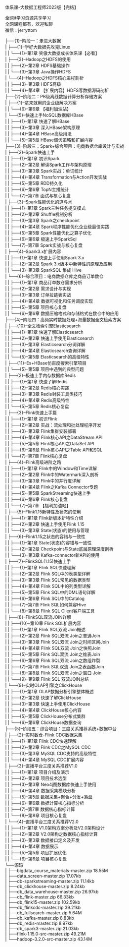 体系课-大数据工程师2023版【完结】

全网it学习资源共享学习<br>全网课程都有，欢迎私聊<br>微信：jerryttom<br>

├──{1}–阶段一：走进大数据<br> | ├──{1}–学好大数据先攻克Linux<br> | | └──{1}–第1章 笑傲大数据成长体系课【必看】<br> | ├──{3}–Hadoop之HDFS的使用<br> | | ├──{2}–第2章 HDFS基础操作<br> | | └──{3}–第3章 Java操作HDFS<br> | └──{4}–Hadoop之HDFS核心进程剖析<br> | | ├──{3}–第3章 HDFS高级<br> | | └──{4}–第4章 【扩展内容】HDFS写数据源码剖析<br> ├──{2}–阶段二：PB级离线数据计算分析存储方案<br> | ├──{1}–拿来就用的企业级解决方案<br> | | └──{6}–第6章 【福利加油站】<br> | └──{5}–快速上手NoSQL数据库HBase<br> | | ├──{1}–第1章 快速了解HBase<br> | | ├──{3}–第3章 深入HBase架构原理<br> | | ├──{4}–第4章 HBase高级用法<br> | | └──{5}–第5章 HBase调优策略和扩展内容<br> ├──{3}–阶段三：Spark+综合项目：电商数据仓库设计与实战<br> | ├──{2}–Spark快速上手<br> | | ├──{1}–第1章 初识Spark<br> | | ├──{2}–第2章 解读Spark工作与架构原理<br> | | ├──{3}–第3章 Spark实战：单词统计<br> | | ├──{4}–第4章 Transformation与Action开发实战<br> | | ├──{5}–第5章 RDD持久化<br> | | ├──{6}–第6章 TopN主播统计<br> | | └──{7}–第7章 面试与核心复盘<br> | ├──{3}–Spark性能优化的道与术<br> | | ├──{1}–第1章 Spark三种任务提交模式<br> | | ├──{2}–第2章 Shuffle机制分析<br> | | ├──{3}–第3章 Spark之checkpoint<br> | | ├──{4}–第4章 Spark程序性能优化企业级最佳实践<br> | | ├──{5}–第5章 Spark性能优化之算子优化<br> | | ├──{6}–第6章 极速上手SparkSql<br> | | └──{7}–第7章 Spark实战与核心复盘<br> | ├──{4}–Spark3.x扩展内容<br> | | ├──{1}–第1章 快速上手使用Spark 3.x<br> | | ├──{2}–第2章 Spark 3.x版本中新特性的原理及应用<br> | | └──{3}–第3章 SparkSQL 集成 Hive<br> | └──{6}–综合项目：电商数据仓库之商品订单数仓<br> | | ├──{1}–第1章 商品订单数仓需求分析<br> | | ├──{2}–第2章 需求设计与实现<br> | | ├──{3}–第3章 订单拉链表实战<br> | | ├──{4}–第4章 数据可视化和任务调度实现<br> | | ├──{5}–第5章 项目核心复盘<br> | | └──{6}–第6章 数据压缩格式和存储格式在数仓中的应用<br> ├──{4}–阶段四：高频实时数据处理+海量数据全文检索方案<br> | ├──{10}–全文检索引擎Elasticsearch<br> | | ├──{1}–第1章 快速了解Elasticsearch<br> | | ├──{2}–第2章 快速上手使用Elasticsearch<br> | | ├──{3}–第3章 Elasticsearch分词详解<br> | | ├──{4}–第4章 Elasticsearch查询详解<br> | | └──{5}–第5章 Elasticsearch的高级特性<br> | ├──{11}–Es+HBase仿百度搜索引擎项目<br> | | └──{5}–第5章 项目中遇到的典型问题<br> | ├──{2}–极速上手内存数据库Redis<br> | | ├──{1}–第1章 快速了解Redis<br> | | ├──{2}–第2章 Redis核心实践<br> | | ├──{3}–第3章 Redis封装工具类技巧<br> | | ├──{4}–第4章 Redis高级特性<br> | | └──{5}–第5章 Redis核心复盘<br> | ├──{3}–Flink快速上手篇<br> | | ├──{1}–第1章 初识Flink<br> | | ├──{2}–第2章 实战：流处理和批处理程序开发<br> | | ├──{3}–第3章 Flink集群安装部署<br> | | ├──{4}–第4章 Flink核心API之DataStream API<br> | | ├──{5}–第5章 Flink核心API之DataSet API<br> | | ├──{6}–第6章 Flink核心API之Table API和SQL<br> | | └──{7}–第7章 Flink核心复盘<br> | ├──{4}–Flink高级进阶之路<br> | | ├──{1}–第1章 Flink中的Window和Time详解<br> | | ├──{2}–第2章 Flink中的Watermark深入剖析<br> | | ├──{3}–第3章 Flink中的并行度详解<br> | | ├──{4}–第4章 Flink之Kafka Connector专题<br> | | ├──{5}–第5章 SparkStreaming快速上手<br> | | ├──{6}–第6章 Flink核心复盘<br> | | └──{7}–第7章 【福利加油站】<br> | ├──{5}–Flink1.15新特性及状态的使用<br> | | ├──{1}–第1章 Flink新版本新特性介绍<br> | | ├──{2}–第2章 快速上手使用Flink 1.15<br> | | └──{3}–第3章 State(状态)的使用与管理<br> | ├──{6}–Flink1.15之状态的容错与一致性<br> | | ├──{1}–第1章 State(状态)的容错与一致性<br> | | ├──{2}–第2章 Checkpoint与State底层原理深度剖析<br> | | └──{3}–第3章 Kafka-connector新API的使用<br> | ├──{7}–FlinkSQL(1.15)快速上手<br> | | ├──{1}–第1章 Flink SQL快速理解<br> | | ├──{2}–第2章 Flink SQL中的表类型详解<br> | | ├──{3}–第3章 Flink SQL常见的数据类型<br> | | ├──{4}–第4章 Flink SQL中的列类型详解<br> | | ├──{5}–第5章 Flink SQL中的DML语句详解<br> | | ├──{6}–第6章 Flink SQL中的Catalog<br> | | ├──{7}–第7章 Flink SQL如何兼容Hive<br> | | └──{8}–第8章 Flink SQL Client客户端工具<br> | ├──{8}–FlinkSQL双流JOIN详解<br> | | ├──{10}–第10章 Flink SQL扩展内容<br> | | ├──{1}–第1章 Flink SQL双流 Join概述<br> | | ├──{2}–第2章 Flink SQL双流 Join之普通Join<br> | | ├──{3}–第3章 Flink SQL双流 Join之时间区间Join<br> | | ├──{4}–第4章 Flink SQL双流 Join之快照Join<br> | | ├──{5}–第5章 Flink SQL双流 Join之维表Join<br> | | ├──{6}–第6章 Flink SQL双流 Join之数组炸裂<br> | | ├──{7}–第7章 Flink SQL双流 Join之表函数Join<br> | | ├──{8}–第8章 Flink SQL双流 Join之窗口 Join<br> | | └──{9}–第9章 Flink SQL 双流JOIN总结<br> | └──{9}–实时OLAP引擎之ClickHouse<br> | | ├──{1}–第1章 OLAP数据分析引擎整体概述<br> | | ├──{2}–第2章 快速了解ClickHouse<br> | | ├──{3}–第3章 快速上手使用ClickHouse<br> | | ├──{4}–第4章 ClickHouse核心内容<br> | | ├──{5}–第5章 ClickHouse分布式集群<br> | | └──{6}–第6章 ClickHouse数据查询<br> ├──{5}–阶段五：综合项目：三度关系推荐系统+数据中台<br> | ├──{2}–实时数仓-Flink CDC数据采集<br> | | ├──{1}–第1章 Flink CDC快速理解<br> | | ├──{2}–第2章 Flink CDC之MySQL CDC<br> | | ├──{3}–第3章 MySQL CDC支持的高级特性<br> | | └──{4}–第4章 MySQL CDC扩展内容<br> | ├──{3}–直播平台三度关系推荐V1.0<br> | | ├──{1}–第1章 项目介绍及演示<br> | | ├──{2}–第2章 项目技术选型<br> | | ├──{3}–第3章 Neo4j图数据库快速上手使用<br> | | ├──{4}–第4章 数据采集模块分析<br> | | ├──{5}–第5章 数据采集+聚合+分发+落盘<br> | | ├──{6}–第6章 数据计算核心指标分析<br> | | ├──{7}–第7章 数据核心指标计算<br> | | └──{8}–第8章 项目核心复盘<br> | └──{4}–直播平台三度关系推荐V2.0<br> | | ├──{1}–第1章 V1.0架构方案分析及V2.0架构设计<br> | | ├──{2}–第2章 V2.0架构之数据核心指标计算<br> | | ├──{3}–第3章 数据接口定义及开发<br> | | ├──{4}–第4章 数据展示<br> | | ├──{5}–第5章 项目扩展优化<br> | | └──{6}–第6章 项目核心复盘<br> └──源码<br> | ├──bigdata_course_materials-master.zip 18.55M<br> | ├──data_screen-master.zip 17.07kb<br> | ├──db-sparkstreaming-master.zip 11.14kb<br> | ├──db_clickhouse-master.zip 8.24kb<br> | ├──db_data_warehouse-master.zip 26.97kb<br> | ├──db_flink-master.zip 66.33kb<br> | ├──db_flink15-master.zip 102.59kb<br> | ├──db_flinkcdc-master.zip 39.21kb<br> | ├──db_fullsearch-master.zip 5.64M<br> | ├──db_kafka-master.zip 8.83kb<br> | ├──db_redis-master.zip 8.97kb<br> | ├──db_spark3-master.zip 21.03kb<br> | ├──flink-1.15.0-src-master.zip 49.21M<br> | └──hadoop-3.2.0-src-master.zip 43.14M